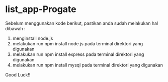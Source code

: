 # list_app-Progate
Sebelum menggunakan kode berikut, pastikan anda sudah melakukan hal dibawah :

1. menginstall node.js
2. melakukan run npm install node.js pada terminal direktori yang digunakan
3. melakukan run npm install express pada terminal direktori yang digunakan
4. melakukan run npm install mysql pada terminal direktori yang digunakan

Good Luck!!
